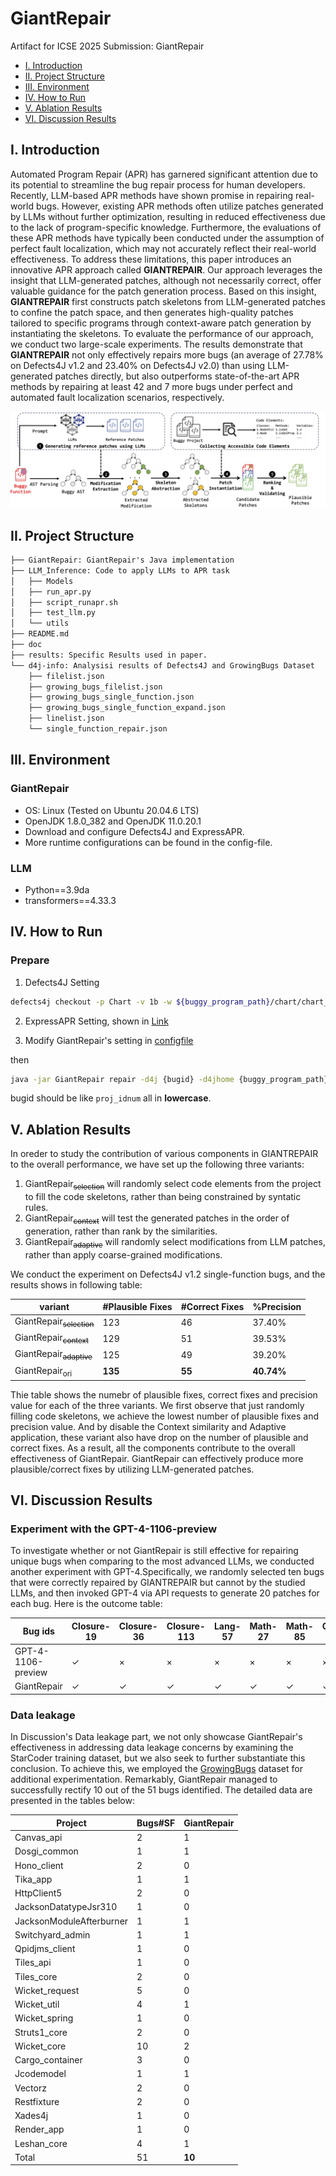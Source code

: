 # GiantRepair

Artifact for ICSE 2025 Submission: GiantRepair


* [I. Introduction](#i-introduction)
* [II. Project Structure](#ii-project-structure)
* [III. Environment](#iii-environment)
* [IV. How to Run](#iii-how-to-run)
* [V. Ablation Results](#v-ablation-results)
* [VI. Discussion Results](#iv-discussion-result)

## I. Introduction

Automated Program Repair (APR) has garnered significant attention due to its potential to streamline the bug repair process for human developers. Recently, LLM-based APR methods have shown promise in repairing real-world bugs. However, existing APR methods often utilize patches generated by LLMs without further optimization, resulting in reduced effectiveness due to the lack of program-specific knowledge. Furthermore, the evaluations of these APR methods have typically been conducted under the assumption of perfect fault localization, which may not accurately reflect their real-world effectiveness. To address these limitations, this paper introduces an innovative APR approach called **GIANTREPAIR**. Our approach leverages the insight that LLM-generated patches, although not necessarily correct, offer valuable guidance for the patch generation process. Based on this insight, **GIANTREPAIR** first constructs patch skeletons from LLM-generated patches to confine the patch space, and then generates high-quality patches tailored to specific programs through context-aware patch generation by instantiating the skeletons. To evaluate the performance of our approach, we conduct two large-scale experiments. The results demonstrate that **GIANTREPAIR** not only effectively repairs more bugs (an average of 27.78% on Defects4J v1.2 and 23.40% on Defects4J v2.0) than using LLM-generated patches directly, but also outperforms state-of-the-art APR methods by repairing at least 42 and 7 more bugs under perfect and automated fault localization scenarios, respectively.

![The workflow of this GaintRepair.\label{workflow}](./doc/figure/overview.png)

## II. Project Structure

```txt
├── GiantRepair: GiantRepair's Java implementation
├── LLM_Inference: Code to apply LLMs to APR task
│   ├── Models
│   ├── run_apr.py
│   ├── script_runapr.sh
│   ├── test_llm.py
│   └── utils
├── README.md
├── doc
├── results: Specific Results used in paper.
└── d4j-info: Analysisi results of Defects4J and GrowingBugs Dataset
    ├── filelist.json
    ├── growing_bugs_filelist.json
    ├── growing_bugs_single_function.json
    ├── growing_bugs_single_function_expand.json
    ├── linelist.json
    └── single_function_repair.json
```

## III. Environment

### GiantRepair

* OS: Linux (Tested on Ubuntu 20.04.6 LTS)
* OpenJDK 1.8.0_382 and OpenJDK 11.0.20.1
* Download and configure Defects4J and ExpressAPR.
* More runtime configurations can be found in the config-file.

### LLM

* Python==3.9da
* transformers==4.33.3 

## IV. How to Run

### Prepare

1. Defects4J Setting

```bash
defects4j checkout -p Chart -v 1b -w ${buggy_program_path}/chart/chart_1_buggy
```

2. ExpressAPR Setting, shown in [Link](https://github.com/ExpressAPR/ExpressAPR)

2. Modify GiantRepair's setting in [configfile](https://github.com/GiantRepair/ICSE25_GiantRepair/blob/master/GiantRepair/resources/conf/configure.properties)

then 

```bash
java -jar GiantRepair repair -d4j {bugid} -d4jhome {buggy_program_path} -modelname {modelName}
```

bugid should be like `proj_idnum` all in **lowercase**.

## V. Ablation Results

In oreder to study the contribution of various components in GIANTREPAIR to the overall performance, we have set up the following three variants:

1. GiantRepair<sub>~~selection~~</sub> will randomly select code elements from the project to fill the code skeletons, rather than being constrained by syntatic rules.
2. GiantRepair<sub>~~context~~</sub> will test the generated patches in the order of generation, rather than rank by the similarities.
3. GiantRepair<sub>~~adaptive~~</sub> will randomly select modifications from LLM patches, rather than apply coarse-grained modifications.

We conduct the experiment on Defects4J v1.2 single-function bugs, and the results shows in following table:

| variant            | #Plausible Fixes   | #Correct Fixes   | %Precision  |
| ------------------ | ------------------ | ---------------- | ----------- |
|GiantRepair<sub>~~selection~~</sub>| 123 | 46 | 37.40% |
|GiantRepair<sub>~~context~~</sub>  | 129 | 51 | 39.53% |
|GiantRepair<sub>~~adaptive~~</sub> | 125 | 49 | 39.20% |
|GiantRepair<sub>ori</sub>          | **135** | **55** | **40.74%** |

Thie table shows the numebr of plausible fixes, correct fixes and precision value for each of the three variants. We first observe that just randomly filling code skeletons, we achieve the lowest number of plausible fixes and precision value. And by disable the Context similarity and Adaptive application, these variant also have drop on the number of plausible and correct fixes. As a result, all the components contribute to the overall effectiveness of GiantRepair. GiantRepair can effectively produce more plausible/correct fixes by utilizing LLM-generated patches.

## VI. Discussion Results

### Experiment with the GPT-4-1106-preview

To investigate whether or not GiantRepair is still effective for repairing unique bugs when comparing to the most advanced LLMs, we conducted another experiment with GPT-4.Specifically, we randomly selected ten bugs that were correctly repaired by GIANTREPAIR but cannot by the studied LLMs, and then invoked GPT-4 via API requests to generate 20 patches for each bug. Here is the outcome table:

| Bug ids            | Closure-19   | Closure-36   | Closure-113  | Lang-57      | Math-27      | Math-85      | Cli-32       | Codec-4      | Compress-1   | Jsoup-33     |
| ------------------ | ------------ | ------------ | ------------ | ------------ | ------------ | ------------ | ------------ | ------------ | ------------ | ------------ |
| GPT-4-1106-preview | $\checkmark$ | $\times$     | $\times$     | $\times$     | $\times$     | $\times$     | $\times$     | $\times$     | $\times$     | $\times$     |
| GiantRepair        | $\checkmark$ | $\checkmark$ | $\checkmark$ | $\checkmark$ | $\checkmark$ | $\checkmark$ | $\checkmark$ | $\checkmark$ | $\checkmark$ | $\checkmark$ |

### Data leakage

In Discussion's Data leakage part, we not only showcase GiantRepair's effectiveness in addressing data leakage concerns by examining the StarCoder training dataset, but we also seek to further substantiate this conclusion. To achieve this, we employed the [GrowingBugs](https://github.com/liuhuigmail/GrowingBugRepository) dataset for additional experimentation. Remarkably, GiantRepair managed to successfully rectify 10 out of the 51 bugs identified. The detailed data are presented in the tables below:

| Project                  | Bugs\#SF | GiantRepair |
| ------------------------ | -------- | ----------- |
| Canvas\_api              | 2        | 1           |
| Dosgi\_common            | 1        | 1           |
| Hono\_client             | 2        | 0           |
| Tika\_app                | 1        | 1           |
| HttpClient5              | 2        | 0           |
| JacksonDatatypeJsr310    | 1        | 0           |
| JacksonModuleAfterburner | 1        | 1           |
| Switchyard\_admin        | 1        | 1           |
| Qpidjms\_client          | 1        | 0           |
| Tiles\_api               | 1        | 0           |
| Tiles\_core              | 2        | 0           |
| Wicket\_request          | 5        | 0           |
| Wicket\_util             | 4        | 1           |
| Wicket\_spring           | 1        | 0           |
| Struts1\_core            | 2        | 0           |
| Wicket\_core             | 10       | 2           |
| Cargo\_container         | 3        | 0           |
| Jcodemodel               | 1        | 1           |
| Vectorz                  | 2        | 0           |
| Restfixture              | 2        | 0           |
| Xades4j                  | 1        | 0           |
| Render\_app              | 1        | 0           |
| Leshan\_core             | 4        | 1           |
| Total                    | 51       | **10**      |
